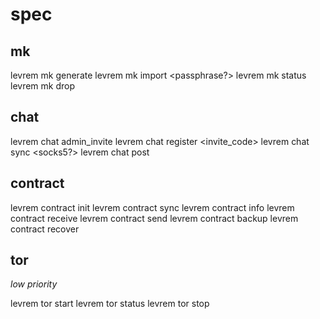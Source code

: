 # spec

## mk

levrem mk generate <username>
levrem mk import <username> <mnemonic> <passphrase?>
levrem mk status <username>
levrem mk drop

## chat

levrem chat admin_invite <server> <socks5> <secret>
levrem chat register <server> <socks5> <invite_code>
levrem chat sync <server> <socks5?>
levrem chat post <message>

## contract

levrem contract init <label> <policy>
levrem contract sync <label> 
levrem contract info <label>
levrem contract receive <label>
levrem contract send <label> <output>
levrem contract backup <label>
levrem contract recover <label> <descriptor>

## tor
*low priority*

levrem tor start
levrem tor status
levrem tor stop